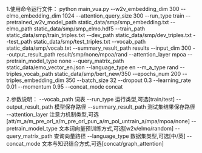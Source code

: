 1.使用命令运行文件：
python main_vua.py --w2v_embedding_dim 300 --elmo_embedding_dim 1024 --attention_query_size 300 --run_type train --pretrained_w2v_model_path static_data/smp/smp_embedding.txt --elmo_path static_data/smp/smp_elmo.hdf5  --train_path static_data/smp/train_triples.txt --dev_path static_data/smp/dev_triples.txt --test_path static_data/smp/test_triples.txt --vocab_path static_data/smp/vocab.txt --summary_result_path results --input_dim 300 --output_result_path result/smp/none/mpoa/rand --attention_layer mpoa --pretrain_model_type none --query_matrix_path static_data/emo_vector_en.json --language_type en --m_a_type rand --triples_vocab_path static_data/smp/bert_new/350 --epochs_num 200 --triples_embedding_dim 350 --batch_size 32 --dropout 0.3 --learning_rate 0.01 --momentum 0.95 --concat_mode concat

2.参数说明：
--vocab_path 词表
--run_type 运行类型,可选[train/test]
--output_result_path 模型保存路径
--summary_result_path 测试集结果保存路径
--attention_layer 注意力机制类型,可选[att/m_a/m_pre_orl_a/m_pre_orl_pun_a/m_pol_untrain_a/mpa/mpoa/none]
--pretrain_model_type 文本词向量预训练方式,可选[w2v/elmo/random]
--query_matrix_path 查询向量路径
--language_type 数据集类型,可选[中/英]
--concat_mode 文本与知识结合方式,可选[concat/graph_attention]
